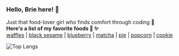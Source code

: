 ### Hello, Brie here! 👋 
Just that food-lover girl who finds comfort through coding 🌝 <br>
<b>Here's a list of my favorite foods 👀 ✨</b><br>
[waffles](https://fancy-todo-waffles.web.app) | [black sesame](https://kanban-black-sesame.web.app) | [blueberry](https://ecommerce-cms-blueberry.web.app) | [matcha](https://ecommerce-matcha.web.app) | [pie](https://article-finder-pie.web.app/home) | [popcorn](http://movies-series-popcorn.s3-website-ap-southeast-1.amazonaws.com/) | [cookie](https://expo.io/@gabriellahartanto/projects/Sudoku)

![Top Langs](https://github-readme-stats.vercel.app/api/top-langs/?username=gabriellahartanto&hide=html)
<!--
**gabriellahartanto/gabriellahartanto** is a ✨ _special_ ✨ repository because its `README.md` (this file) appears on your GitHub profile.

Here are some ideas to get you started:

- 🔭 I’m currently working on ...
- 🌱 I’m currently learning ...
- 👯 I’m looking to collaborate on ...
- 🤔 I’m looking for help with ...
- 💬 Ask me about ...
- 📫 How to reach me: ...
- 😄 Pronouns: ...
- ⚡ Fun fact: ...
-->
